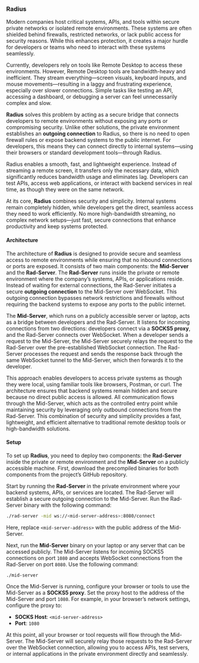 ### **Radius**

Modern companies host critical systems, APIs, and tools within secure private networks or isolated remote environments. These systems are often shielded behind firewalls, restricted networks, or lack public access for security reasons. While this enhances protection, it creates a major hurdle for developers or teams who need to interact with these systems seamlessly.  

Currently, developers rely on tools like Remote Desktop to access these environments. However, Remote Desktop tools are bandwidth-heavy and inefficient. They stream everything—screen visuals, keyboard inputs, and mouse movements—resulting in a laggy and frustrating experience, especially over slower connections. Simple tasks like testing an API, accessing a dashboard, or debugging a server can feel unnecessarily complex and slow.  

**Radius** solves this problem by acting as a secure bridge that connects developers to remote environments without exposing any ports or compromising security. Unlike other solutions, the private environment establishes an **outgoing connection** to Radius, so there is no need to open firewall rules or expose backend systems to the public internet. For developers, this means they can connect directly to internal systems—using their browsers or standard development tools—through Radius.  

Radius enables a smooth, fast, and lightweight experience. Instead of streaming a remote screen, it transfers only the necessary data, which significantly reduces bandwidth usage and eliminates lag. Developers can test APIs, access web applications, or interact with backend services in real time, as though they were on the same network.  

At its core, **Radius** combines security and simplicity. Internal systems remain completely hidden, while developers get the direct, seamless access they need to work efficiently. No more high-bandwidth streaming, no complex network setups—just fast, secure connections that enhance productivity and keep systems protected.

#### **Architecture**  

The architecture of **Radius** is designed to provide secure and seamless access to remote environments while ensuring that no inbound connections or ports are exposed. It consists of two main components: the **Mid-Server** and the **Rad-Server**. The **Rad-Server** runs inside the private or remote environment where the company’s systems, APIs, or applications reside. Instead of waiting for external connections, the Rad-Server initiates a secure **outgoing connection** to the Mid-Server over WebSocket. This outgoing connection bypasses network restrictions and firewalls without requiring the backend systems to expose any ports to the public internet.  

The **Mid-Server**, which runs on a publicly accessible server or laptop, acts as a bridge between developers and the Rad-Server. It listens for incoming connections from two directions: developers connect via a **SOCKS5 proxy**, and the Rad-Server connects over WebSocket. When a developer sends a request to the Mid-Server, the Mid-Server securely relays the request to the Rad-Server over the pre-established WebSocket connection. The Rad-Server processes the request and sends the response back through the same WebSocket tunnel to the Mid-Server, which then forwards it to the developer.  

This approach enables developers to access private systems as though they were local, using familiar tools like browsers, Postman, or curl. The architecture ensures that backend systems remain hidden and secure because no direct public access is allowed. All communication flows through the Mid-Server, which acts as the controlled entry point while maintaining security by leveraging only outbound connections from the Rad-Server. This combination of security and simplicity provides a fast, lightweight, and efficient alternative to traditional remote desktop tools or high-bandwidth solutions.

#### **Setup**  

To set up **Radius**, you need to deploy two components: the **Rad-Server** inside the private or remote environment and the **Mid-Server** on a publicly accessible machine. First, download the precompiled binaries for both components from the project’s GitHub repository.  

Start by running the **Rad-Server** in the private environment where your backend systems, APIs, or services are located. The Rad-Server will establish a secure outgoing connection to the Mid-Server. Run the Rad-Server binary with the following command:  
```bash  
./rad-server -mid ws://<mid-server-address>:8080/connect  
```  
Here, replace `<mid-server-address>` with the public address of the Mid-Server.

Next, run the **Mid-Server** binary on your laptop or any server that can be accessed publicly. The Mid-Server listens for incoming SOCKS5 connections on port `1080` and accepts WebSocket connections from the Rad-Server on port `8080`. Use the following command:  
```bash  
./mid-server  
```  

Once the Mid-Server is running, configure your browser or tools to use the Mid-Server as a **SOCKS5 proxy**. Set the proxy host to the address of the Mid-Server and port `1080`. For example, in your browser’s network settings, configure the proxy to:  
- **SOCKS Host**: `<mid-server-address>`  
- **Port**: `1080`  

At this point, all your browser or tool requests will flow through the Mid-Server. The Mid-Server will securely relay those requests to the Rad-Server over the WebSocket connection, allowing you to access APIs, test servers, or internal applications in the private environment directly and seamlessly.